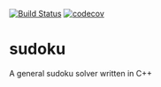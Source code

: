 [![Build Status](https://travis-ci.org/samwarring/sudoku.svg?branch=master)](https://travis-ci.org/samwarring/sudoku)
[![codecov](https://codecov.io/gh/samwarring/sudoku/branch/master/graph/badge.svg)](https://codecov.io/gh/samwarring/sudoku)

# sudoku
 A general sudoku solver written in C++
